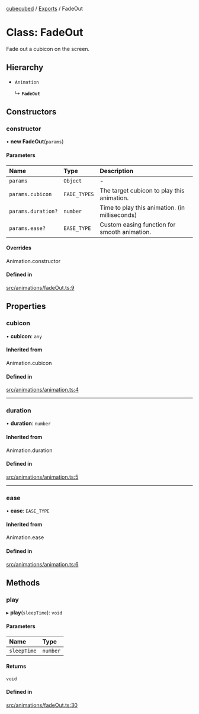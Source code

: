 [cubecubed](/reference/README.md) / [Exports](/reference/modules.md) / FadeOut

# Class: FadeOut

Fade out a cubicon on the screen.

## Hierarchy

- `Animation`

  ↳ **`FadeOut`**

## Constructors

### constructor

• **new FadeOut**(`params`)

#### Parameters

| Name | Type | Description |
| :------ | :------ | :------ |
| `params` | `Object` | - |
| `params.cubicon` | `FADE_TYPES` | The target cubicon to play this animation. |
| `params.duration?` | `number` | Time to play this animation. (in milliseconds) |
| `params.ease?` | `EASE_TYPE` | Custom easing function for smooth animation. |

#### Overrides

Animation.constructor

#### Defined in

[src/animations/fadeOut.ts:9](https://github.com/imaphatduc/cubecubed/blob/dfe7a5d/src/animations/fadeOut.ts#L9)

## Properties

### cubicon

• **cubicon**: `any`

#### Inherited from

Animation.cubicon

#### Defined in

[src/animations/animation.ts:4](https://github.com/imaphatduc/cubecubed/blob/dfe7a5d/src/animations/animation.ts#L4)

___

### duration

• **duration**: `number`

#### Inherited from

Animation.duration

#### Defined in

[src/animations/animation.ts:5](https://github.com/imaphatduc/cubecubed/blob/dfe7a5d/src/animations/animation.ts#L5)

___

### ease

• **ease**: `EASE_TYPE`

#### Inherited from

Animation.ease

#### Defined in

[src/animations/animation.ts:6](https://github.com/imaphatduc/cubecubed/blob/dfe7a5d/src/animations/animation.ts#L6)

## Methods

### play

▸ **play**(`sleepTime`): `void`

#### Parameters

| Name | Type |
| :------ | :------ |
| `sleepTime` | `number` |

#### Returns

`void`

#### Defined in

[src/animations/fadeOut.ts:30](https://github.com/imaphatduc/cubecubed/blob/dfe7a5d/src/animations/fadeOut.ts#L30)
